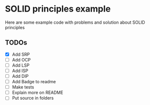 # SOLID principles example

Here are some example code with problems and solution about SOLID principles


## TODOs

- [x] Add SRP
- [ ] Add OCP
- [ ] Add LSP
- [ ] Add ISP
- [ ] Add DIP
- [ ] Add Badge to readme
- [ ] Make tests
- [ ] Explain more on README
- [ ] Put source in folders